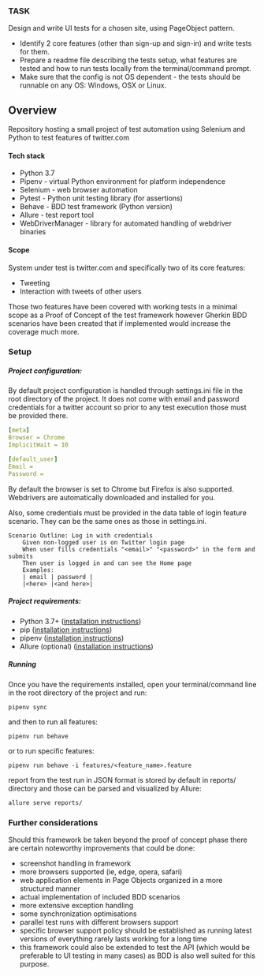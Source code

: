 
### TASK
Design and write UI tests for a chosen site, using PageObject pattern.

* Identify 2 core features (other than sign-up and sign-in) and write tests for them.
* Prepare a readme file describing the tests setup, what features are tested and how to run tests locally from the terminal/command prompt.
* Make sure that the config is not OS dependent - the tests should be runnable on any OS: Windows, OSX or Linux.


## Overview
Repository hosting a small project of test automation using Selenium and Python to test features of twitter.com

#### Tech stack
* Python 3.7
* Pipenv - virtual Python environment for platform independence
* Selenium - web browser automation
* Pytest - Python unit testing library (for assertions)
* Behave - BDD test framework (Python version)
* Allure - test report tool
* WebDriverManager - library for automated handling of webdriver binaries


#### Scope
System under test is twitter.com and specifically two of its core features:
* Tweeting
* Interaction with tweets of other users

Those two features have been covered with working tests in a minimal scope as a Proof of Concept of the test framework however Gherkin BDD scenarios have been created that if implemented would increase the coverage much more. 

### Setup
##### Project configuration:
By default project configuration is handled through settings.ini file in the root directory of the project.
It does not come with email and password credentials for a twitter account so prior to any test execution those must be provided there.
```yaml
[meta]
Browser = Chrome
ImplicitWait = 10

[default_user]
Email =
Password =
```
By default the browser is set to Chrome but Firefox is also supported. 
Webdrivers are automatically downloaded and installed for you.

Also, some credentials must be provided in the data table of login feature scenario. They can be the same ones as those in settings.ini.
```gherkin
Scenario Outline: Log in with credentials
    Given non-logged user is on Twitter login page
    When user fills credentials "<email>" "<password>" in the form and submits
    Then user is logged in and can see the Home page
    Examples:
    | email | password |
    |<here> |<and here>|
```

##### Project requirements:
* Python 3.7+ ([installation instructions](https://www.python.org/downloads/))
* pip ([installation instructions](https://pip.pypa.io/en/stable/installing/))
* pipenv ([installation instructions](https://github.com/pypa/pipenv))
* Allure (optional) ([installation instructions](https://docs.qameta.io/allure/#_installing_a_commandline))

##### Running
Once you have the requirements installed, open your terminal/command line in the root directory of the project and run:

```shell script
pipenv sync
```
and then to run all features:
```shell script
pipenv run behave
```
or to run specific features:
```shell script
pipenv run behave -i features/<feature_name>.feature
```
report from the test run in JSON format is stored by default in reports/ directory and those can be parsed and visualized by Allure:
```shell script
allure serve reports/
```

### Further considerations
Should this framework be taken beyond the proof of concept phase there are certain noteworthy improvements that could be done:
* screenshot handling in framework
* more browsers supported (ie, edge, opera, safari)
* web application elements in Page Objects organized in a more structured manner
* actual implementation of included BDD scenarios
* more extensive exception handling
* some synchronization optimisations
* parallel test runs with different browsers support
* specific browser support policy should be established as running latest versions of everything rarely lasts working for a long time
* this framework could also be extended to test the API (which would be preferable to UI testing in many cases) as BDD is also well suited for this purpose.

